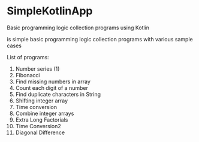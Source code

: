 # SimpleKotlinApp
Basic programming logic collection programs using Kotlin

is simple basic programming logic collection programs with various sample cases

List of programs: 
1. Number series (1)
2. Fibonacci
3. Find missing numbers in array
4. Count each digit of a number
5. Find duplicate characters in String
6. Shifting integer array
7. Time conversion
8. Combine integer arrays
9. Extra Long Factorials
10. Time Conversion2	
11. Diagonal Difference
